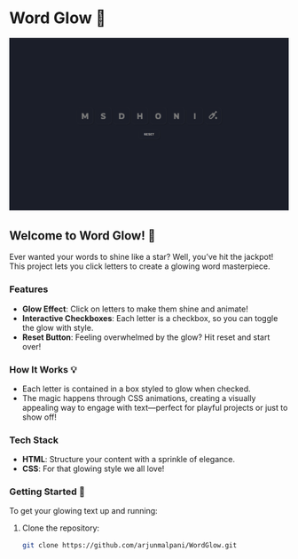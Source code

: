 # Word Glow 🌟

![Word Glow Preview](./design/image.png)

## Welcome to Word Glow! 🎉

Ever wanted your words to shine like a star? Well, you’ve hit the jackpot! This project lets you click letters to create a glowing word masterpiece.

### Features

- **Glow Effect**: Click on letters to make them shine and animate!
- **Interactive Checkboxes**: Each letter is a checkbox, so you can toggle the glow with style.
- **Reset Button**: Feeling overwhelmed by the glow? Hit reset and start over!

### How It Works 💡

- Each letter is contained in a box styled to glow when checked.
- The magic happens through CSS animations, creating a visually appealing way to engage with text—perfect for playful projects or just to show off!

### Tech Stack

- **HTML**: Structure your content with a sprinkle of elegance.
- **CSS**: For that glowing style we all love!

### Getting Started 🚀

To get your glowing text up and running:

1. Clone the repository:
   ```bash
   git clone https://github.com/arjunmalpani/WordGlow.git
